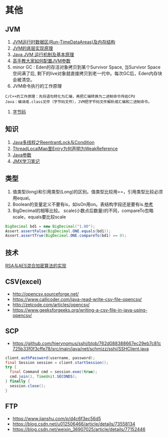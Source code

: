 # 其他
## JVM
1. [JVM运行时数据区(Run-TimeDataAreas)及内存结构](https://www.cnblogs.com/wuzhenzhao/p/12346515.html)
1. [JVM的底层实现原理](https://blog.csdn.net/fangqun663775/article/details/54572635)
1. [Java JVM 运行机制及基本原理](https://zhuanlan.zhihu.com/p/25713880)
1. [高手教大家如何配置JVM参数](http://developer.51cto.com/art/200907/135160.htm)
1. minor GC : Eden的存活对象拷贝到某个Survivor Space, 当Survivor Space空间满了后, 剩下的live对象就直接拷贝到老一代中。每次GC后，Eden内存块会被清空。
1. JVM命令执行的工作原理
```
C/C++的工作原理：先将语句转化为汇编，再把汇编转换为二进制命令传给CPU
Java：编译成.class文件（字节码文件），JVM把字节码文件解析成汇编和二进制命令。
```
1. [字节码](https://juejin.im/post/6844903588716609543)

## 知识
1. ﻿[﻿Java多线程之ReentrantLock与Condition](https://www.cnblogs.com/xiaoxi/p/7651360.html)
1. [ThreadLocalMap里Entry为何声明为WeakReference](https://cloud.tencent.com/developer/article/1125219)
1. [Java参数](https://docs.oracle.com/javase/7/docs/technotes/tools/windows/java.html)
1. [JMX学习笔记](https://www.jianshu.com/p/414647c1179e)

## 类型
1. 值类型(long)和引用类型(Long)的区别。值类型比较用==，引用类型比较必须用equal。
1. Boolean的变量定义不要有is，如isOn用on。表结构字段还是要有is.[参考](http://www.learndiary.com/2006/11/%E5%9C%A8eclipse%E4%B8%ADjavabean%E4%B8%AD%E7%9A%84boolean%E5%9E%8B%E5%8F%98%E9%87%8F%E4%B8%8D%E8%A6%81%E7%94%A8is%E5%BC%80%E5%A4%B4/)
1. BigDecimal的相等比较。
scale(小数点后数量)的不同，compareTo忽略scale，equals要比较scale
```java
BigDecimal bd1 = new BigDecimal("1.00");
Assert.assertFalse(BigDecimal.ONE.equals(bd1));
Assert.assertTrue(BigDecimal.ONE.compareTo(bd1) == 0);
```

## 技术
[RSA与AES混合加密算法的实现](https://blog.csdn.net/jkxqj/article/details/25228707)

## CSV(excel)
* http://opencsv.sourceforge.net/
* https://www.callicoder.com/java-read-write-csv-file-opencsv/
* http://zetcode.com/articles/opencsv/
* https://www.geeksforgeeks.org/writing-a-csv-file-in-java-using-opencsv/

## SCP
* https://github.com/hierynomus/sshj/blob/762d088388667ec29eb7c81c725b33f0f3cffe78/src/main/java/net/schmizz/sshj/SSHClient.java
```java
client.authPassword(username, password);
final Session session = client.startSession();
try {
  final Command cmd = session.exec(true);
  cmd.join(1, TimeUnit.SECONDS);
} finally {
  session.close();
}
```

## FTP
* https://www.jianshu.com/p/d4c6f3ec56d5
* https://blog.csdn.net/u012506466/article/details/73558134
* https://blog.csdn.net/weixin_36907025/article/details/77152446

